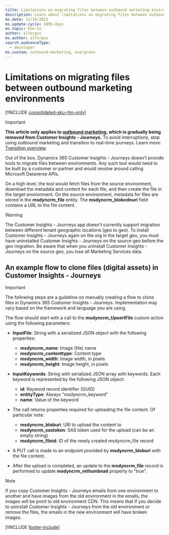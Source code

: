 ```yaml
---
title: Limitations on migrating files between outbound marketing environments
description: Learn about limitations on migrating files between outbound marketing environments and possible workarounds.
ms.date: 11/16/2023
ms.update-cycle: 1095-days
ms.topic: how-to
author: alfergus
ms.author: alfergus
search.audienceType: 
  - developer
ms.custom: outbound-marketing, evergreen
---
```


# Limitations on migrating files between outbound marketing environments

[!INCLUDE [consolidated-sku-rtm-only](.././includes/consolidated-sku-rtm-only.md)]

> [!IMPORTANT]
> **This article only applies to [outbound marketing](../user-guide.md), which is gradually being removed from Customer Insights - Journeys.** To avoid interruptions, stop using outbound marketing and transition to real-time journeys. Learn more: [Transition overview](../transition-overview.md).

Out of the box, Dynamics 365 Customer Insights - Journeys doesn't provide tools to migrate files between environments. Any such tool would need to be built by a customer or partner and would revolve around calling Microsoft Dataverse APIs.

On a high level, the tool would fetch files from the source environment, download the metadata and content for each file, and then create the file in the target environment. On the source environment, metadata for files are stored in the **msdyncrm_file** entity. The **msdyncrm_blobcdnuri** field contains a URL to the file content.

> [!WARNING]
> The Customer Insights - Journeys app doesn't currently support migration between different tenant geographic locations (geo to geo). To install Customer Insights - Journeys again on the org in the target geo, you must have uninstalled Customer Insights - Journeys on the source geo before the geo migration. Be aware that when you uninstall Customer Insights - Journeys on the source geo, you lose all Marketing Services data.

## An example flow to clone files (digital assets) in Customer Insights - Journeys

> [!IMPORTANT]
> The following steps are a guideline on manually creating a flow to clone files in Dynamics 365 Customer Insights - Journeys. Implementation may vary based on the framework and language you are using.

The flow should start with a call to the **msdyncrm_UpsertFile** custom action using the following parameters:
- **InputFile**: String with a serialized JSON object with the following properties:
    - **msdyncrm_name**: Image (file) name
    - **msdyncrm_contenttype**: Content type
    - **msdyncrm_width**: Image width, in pixels
    - **msdyncrm_height**: Image height, in pixels

- **InputKeywords**: String with serialized JSON array with keywords. Each keyword is represented by the following JSON object:
    - **id**: Keyword record identifier (GUID)
    - **entityType**: Always "msdyncrm_keyword"
    - **name**: Value of the keyword

- The call returns properties required for uploading the file content. Of particular note:
    - **msdyncrm_bloburi**: URI to upload the content to
    - **msdyncrm_sastoken**: SAS token used for the upload (can be an empty string)
    - **msdyncrm_fileid**: ID of the newly created msdyncrm_file record

- A PUT call is made to an endpoint provided by **msdyncrm_bloburi** with the file content.

- After the upload is completed, an update to the **msdyncrm_file** record is performed to update **msdyncrm_rethumbnail** property to "true".

> [!NOTE]
> If you copy Customer Insights - Journeys emails from one environment to another and have images from the old environment in the emails, the images will be point to old environment CDN. This means that if you decide to uninstall Customer Insights - Journeys from the old environment or remove the files, the emails in the new environment will have broken images.

[!INCLUDE [footer-include](.././includes/footer-banner.md)]
